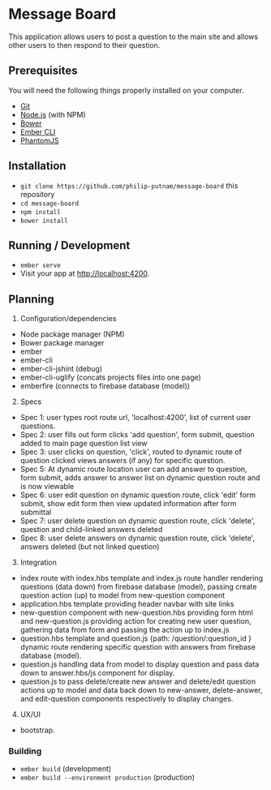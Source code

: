 # Message Board

This application allows users to post a question to the main site and allows other users to then respond to their question.

## Prerequisites

You will need the following things properly installed on your computer.

* [Git](https://git-scm.com/)
* [Node.js](https://nodejs.org/) (with NPM)
* [Bower](https://bower.io/)
* [Ember CLI](https://ember-cli.com/)
* [PhantomJS](http://phantomjs.org/)

## Installation

* `git clone https://github.com/philip-putnam/message-board` this repository
* `cd message-board`
* `npm install`
* `bower install`

## Running / Development

* `ember serve`
* Visit your app at [http://localhost:4200](http://localhost:4200).

## Planning

1. Configuration/dependencies
  * Node package manager (NPM)
  * Bower package manager
  * ember
  * ember-cli
  * ember-cli-jshint (debug)
  * ember-cli-uglify (concats projects files into one page)
  * emberfire (connects to firebase database (model))

2. Specs
  * Spec 1: user types root route url, 'localhost:4200', list of current user questions.
  * Spec 2: user fills out form clicks 'add question', form submit, question added to main page question list view
  * Spec 3: user clicks on question, 'click', routed to dynamic route of question clicked views answers (if any) for specific question.
  * Spec 5: At dynamic route location user can add answer to question, form submit, adds answer to answer list on dynamic question route and is now viewable
  * Spec 6: user edit question on dynamic question route, click 'edit' form submit, show edit form then view updated information after form submittal
  * Spec 7: user delete question on dynamic question route, click 'delete', question and child-linked answers deleted
  * Spec 8: user delete answers on dynamic question route, click 'delete', answers deleted (but not linked question)

3. Integration
  * index route with index.hbs template and index.js route handler rendering questions (data down) from firebase database (model), passing create question action (up) to model from new-question component
  * application.hbs template providing header navbar with site links
  * new-question component with new-question.hbs providing form html and new-question.js providing action for creating new user question, gathering data from form and passing the action up to index.js
  * question.hbs template and question.js {path: /question/:question_id } dynamic route rendering specific question with answers from firebase database (model).
  * question.js handling data from model to display question and pass data down to answer.hbs/js component for display.
  * question.js to pass delete/create new answer and delete/edit question actions up to model and data back down to new-answer, delete-answer, and edit-question components respectively to display changes.

4. UX/UI
  * bootstrap.

### Building

* `ember build` (development)
* `ember build --environment production` (production)
